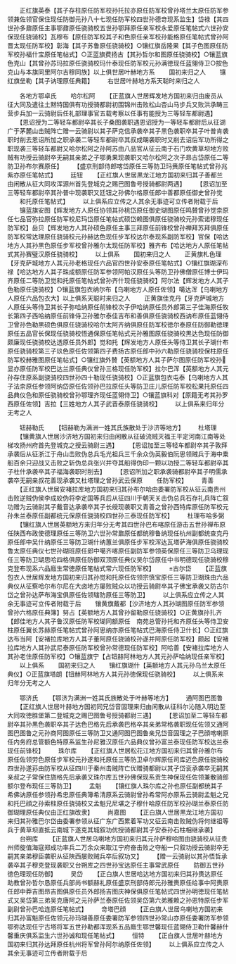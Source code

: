 <!-- { "loadSidebar": true } -->
　　正红旗英泰【其子存柱原任防军校孙托拉亦原任防军校曾孙塔兰太原任防军参领兼佐领官保住现任防御元孙八十七现任防军校四世孙德竒现系监生】岱禄【其四世孙多鼐原任主事鄂鼐原任骁骑校五世孙鄂拜原任亲军校永爱原任笔帖式六世孙安保现任骁骑校】瓦穆布【原任防军校其子和色原任亲军校孙能格原任笔帖式曾孙阿晋太现任防军校】彰海【其子苏鲁原任骁骑校】○镶红旗岳隆果【其子色图原任防军校孙福什宝原任笔帖式】○正蓝旗费扬古【其孙哲尔和图原任骁骑校】○镶蓝旗色克山【其曾孙苏玛拉原任骁骑校玛什泰现任防军校元孙满徳现任蓝翎侍卫○按色克山与本旗同里阿尔吉穆同族】以上俱世居叶赫地方系
　　国初来归之人
　　镶红旗垒勒【其子讷理原任典籍】
　　右世居叶赫地方系天聪时来归之人








　　各地方鄂卓氏
　　哈尔松阿
　　【正蓝旗人世居辉发地方国初来归由废员从征大同及遣往土黙特国俱有功授骑都尉初围锦州击败松山杏山马步兵又败洪承畴三营步兵加一云骑尉后任礼部理事官五载考察以任事有能授为三等轻车都尉遇】
　　【恩诏授为二等轻车都尉卒其长子桑图袭职遇恩诏授为一等轻车都尉后从征湖广于茅麓山击贼阵亡赠一云骑尉以其子萨克信承袭卒其子黒色袭职卒其子叶普肯袭职时削去恩诏所加之职承袭二等轻车都尉卒其叔成朙袭职时又削去诏后军功所得之职现袭三等轻车都尉又哈尔松阿之孙阿苏由八品官从征云南于石门坎黄草坝地方败贼有功授云骑尉卒无嗣其亲弟之子鄂勇果现袭职又哈尔松阿之次子昻古岱原任二等防卫孙布尔赛原任】
　　【盛京刑部侍郎喀岱原任三等防卫玛赉原任笔帖式曾孙兆紫亦原任笔帖式】
　　廷钮
　　【正红旗人世居黒龙江地方国初来归其子善都兰由闲散从征大同攻浑源州首先登城克之赐巴图鲁号授骑都尉两遇】
　　【恩诏加至三等轻车都尉卒其孙普中现袭职又廷钮之孙佛尔格原任郎中善都原任御史曾孙觉
　　和托原任笔帖式】
　　以上俱系应立传之人其余无事迹可立传者附载于后
　　镶蓝旗安图【辉发地方人原任协领其孙桃岱原任御史瑚图原任鸣賛曾孙觉柰原任七品官弥拉原任防军校尼玛岱原任笔帖式硕岱赖图俱原任骁骑校元孙索诺穆现任防军校】岳贝【辉发地方人其孙硕色原任主事三拜原任前锋校曾孙禅拜苏拜俱原任防军校常达理原任骁骑校元孙赫达色现任步军校达尔泰现系副防军校】官保【哈达地方人其孙黒色原任步军校曾孙雅尔太现任防军校】雅齐布【哈达地方人原任笔帖式其孙赛璧汉原任骁骑校】
　　以上俱系
　　国初来归之人
　　正黄旗札色理【牙克萨城地方人其元孙老格现任六品官四世孙安泰原任笔帖式】○镶红旗瑚深布禄【哈达地方人其子珠成额原任防军参领阿帕汉原任头等防卫孙佛僧原任博士伊玛齐原任二等防卫觉和托原任笔帖式曾孙齐什现任骁骑校】阿尔法【辉发地方人其子色勒原任骁骑校】○镶蓝旗包衣纳尔布【乌喇地方人原任佐领】噶达浑【乌喇地方人原任六品包衣大】以上俱系天聪时来归之人
　　正黄旗佳克丹【牙克萨城地方人原任头等侍卫其长子弥哈纳原任前锋校次子伊哈纳原任员外郎第三子佳海原任牧长第四子西哈纳原任前锋侍卫孙雅尔泰佳吉布和善俱原任骁骑校西讷布原任蓝翎侍卫曾孙色勒黒硕色俱原任骁骑校哈尔太阿齐纳俱原任防军校徳尔泰原任防御勒徳理原任五品官长保现任骁骑校悟通保原任笔帖式元孙雅图原任骁骑校黒达色现任防御颇廉现任骁骑校达透原任员外郎】觉和托【辉发地方人原任头等侍卫其长子瑚什布原任骁骑校第三子玖色原任佐领第四子费扬古原任郎中孙六勒原任骁骑校保柱原任防军校赫雅图原任笔帖式】○镶红旗外賛【英额地方人其子萨尔图原任防军校孙显亦原任防军校巴达兰原任典仪曾孙三格现任防军校】拉尔巴浑【英额地方人其元孙存住原系副骁骑校四世孙四十勒现任骁骑校】○正蓝旗包衣屯泰【乌喇地方人其子法柰原任参领阿纳岱原任佐领孙巴拉原任头等防卫庄儿原任防军校松果托原任四品典仪色和原任骁骑校曾孙鄂理齐现任蓝翎侍卫】○镶蓝旗科对【原籍无考其孙罗西原任佐领】吉拉【三姓地方人其子武晋泰原任骁骑校】
　　以上俱系来归年分无考之人

　　钮赫勒氏
　　【钮赫勒为满洲一姓其氏族散处于沙济等地方】
　　杜塔理
　　【镶黄旗人世居沙济地方国初来归由闲散从征破流贼灭福王平定河南江南等处梯攻扬州府首先登城克之授云骑尉三遇】
　　【恩诏加至三等轻车都尉卒其子敦拜承袭后从征浙江于舟山击败伪总兵毛光祖兵三千余众伪英毅伯阮思领贼兵于海中乗船百余只迎战又击败之斩伪总兵张兴并夺其船得伪印一颗以功授二等轻车都尉卒其子杜什承袭卒其子福海袭职时削去】
　　【恩诏所加之职承袭骑都尉卒其子明儒承袭卒无嗣亲叔花善现承袭又杜塔理之曾孙武云保原
　　任防军校】
　　青善
　　【正红旗人世居安褚拉库地方国初来归其孙布尔哈由委署防军校从征云南贵州击败逆贼伪侯李成蛟伪将李定国等兵后从征四川于朝天关击伪总兵石存礼兵阵亡叙功赠为云骑尉其子戴音达承袭卒其子长绶现袭职又青善之曾孙西特库原任防军校元孙朱兰泰原任副都统元保原任骁骑校四世孙三泰现任防军校】
　　杜理布哈多弼
　　【镶红旗人世居英额地方来归年分无考其四世孙巴布喀原任游击五世孙禅布原任陕西布政使德理原任三等防卫六世孙常鼐原任都统穆鲁纳现任杭州副都统查克丹原任郎中吴什纳原任三等防卫瑚什纳蕙兰俱原任步军校浑达瓦塔萨海俱原任骁骑校鲁太原任典仪七世孙瑚班原任郎中噶齐喀原任副防军参领英保原任三等防卫乌理现任三等防卫瑚思哈四格俱原任防御双顶原任典仪吴尔岱原任中书明德现任骁骑校穆克登布现系六品廕生常徳原任笔帖式常六现任防军校】
　　古尔岱
　　【正蓝旗包衣人世居辉发地方国初来归其孙觉和托原任佐领宗慎宝原任三等防卫瑚珠由六品典仪从征察哈尔布尔尼在大卤地方屡败贼众以功授云骑尉卒其子佛宝承袭又防古尔岱之曾孙达萨布海宝俱原任佐领辖防原任三等防卫】
　　以上俱系应立传之人其余无事迹可立传者附载于后
　　镶黄旗戴都【沙济地方人其孙瑚图原任防军参领曾孙六格原任典簿】努占【英额地方人其曾孙留勒原任骁骑校】○正黄旗孙扎齐【郎佳地方人其子鲁汉原任防军校瑚同额原任　南苑总管孙托和齐原任头等侍卫安柱原任翼长苏赫原任笔帖式曾孙阿思纳亦原任笔帖式巴海原任侍卫什长】○正红旗达布当阿【安褚拉库地方人其子董阿原任骁骑校孙遂并阿原任防军校】颇起【安褚拉库地方人其孙武尼泰原任防军校曾孙常德现任防军校】阿哈善【安褚拉库地方人其孙老住原任防军校】○镶蓝旗宁【占钮赫阿林地方人其元孙萨哈纳现任亲军校】
　　以上俱系
　　国初来归之人
　　镶红旗瑚什【英额地方人其元孙乌兰太原任典仪】○正蓝旗塔朗【钮赫阿林地方人其元孙徳保现任骁骑校】
　　以上俱系来归年分无考之人






　　鄂济氏
　　【鄂济为满洲一姓其氏族散处于叶赫等地方】
　　通阿图巴图鲁
　　【正红旗人世居叶赫地方国初同兄岱音固理来归由闲散从征科尔沁随入明边至大同攻徳胜堡第二登城克之赐巴图鲁号授骑都尉三遇】
　　【恩诏加至二等轻车都尉卒其孙黒色袭职卒其子达色巴格先后承袭巴格卒其亲弟常格袭职现任佐领又通阿图巴图鲁之元孙商阿图原任三等防卫又通阿图巴图鲁亲兄岱音固理之子巴顔喀喇原任内务府总管额色特原系监生孙尼雅汉原任六品典仪曾孙富兰泰现任防军校达兰泰现任前锋校】
　　珠尔库
　　【正红旗人世居松花江地方国初来归其曾孙雅尔布原任佐领劳色原任步军校元孙遂和托原任三等防卫卓尔辉原任司库迈色原任骁骑校四世孙遂荪由防军校从征四川于秦州击贼阵亡优赠骑都尉以其子岱衮承袭卒无嗣其亲叔之子常保住旒格先后承袭又珠尔库五世孙佛保现系贡生神保现任佐领兼散骑郎额尔登布现任三等防卫】
　　孟魁
　　【镶红旗人珠尔库之孙也原任副都统其子希佛讷原任参领孙希忠原任典簿希清原系云骑尉曾孙希常阿亦原系云骑尉孟魁之兄和托巴顔之孙索柱原任骁骑校又孟魁兄尼堪之子穆什哈原任防军校孙瑚兰泰原任防御瑚理原任典仪由正红旗改隶】
　　尚嘉图
　　【正白旗人世居黒龙江地方国初来归其孙雅巴尔岱由委署参领从征广东广西累着军功又征云南击败贼伪将何继祖等兵于黄草坝直抵云南城下遂克其城叙功优授骑都尉其子安泰孙石柱相继承袭】
　　台朔库
　　【正蓝旗人世居乌喇地方国初来归其元孙萨穆哈图由骁骑校从征贵州师旋值海寇郑成功率兵二万余众来取江宁府奋击败之夺船一只叙功授云骑尉卒无嗣其亲弟穆臣袭职从征陜西屡败贼兵卒后叙功又】
　　【赠一云骑尉以其孙悟哲承袭卒其子穆克登现袭职又台朔库之四世孙宝达原任主事常武原任
　　防御五世孙徳色理现任防御】
　　吴岱
　　【正白旗人世居哈达地方国初来归其孙赉达原任助教曾孙哲尔恳原任兵部尚书额赫礼原任盛京刑部侍郎元孙雅赉原任给事中阿赉原任郎中莽吉图昻吉图俱原任员外郎扬吉图庆神保俱原任笔帖式四世孙明徳现任笔帖式又吴岱第三弟吴克唐阿之元孙萨兰泰原任佐领吴岱第六弟雅赖之孙恩特原任步军副尉曾孙巴哈连原任笔帖式】
　　竒塔巴顔
　　【正白旗人世居乌喇地方国初来归其孙富魁原任佐领元孙玛瑚善原任委署防军参领四世孙常山亦原任委署防军参领鄂弥达现任宁古塔将军五世孙勒都浑现系五品廕生鄂世馨现任蓝翎侍卫勒什馨赫什馨重庆俱系监生六世孙诚和现任笔帖式】
　　恒特
　　【正白旗人世居叶赫地方国初来归其孙达拜原任杭州将军曾孙阿尔纳原任佐领】
　　以上俱系应立传之人其余无事迹可立传者附载于后

